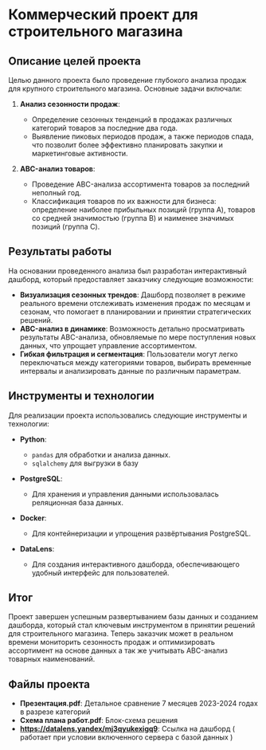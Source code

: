 # Коммерческий проект для строительного магазина

## Описание целей проекта

Целью данного проекта было проведение глубокого анализа продаж для крупного строительного магазина. Основные задачи включали:

1. **Анализ сезонности продаж**:
   - Определение сезонных тенденций в продажах различных категорий товаров за последние два года.
   - Выявление пиковых периодов продаж, а также периодов спада, что позволит более эффективно планировать закупки и маркетинговые активности.

2. **ABC-анализ товаров**:
   - Проведение ABC-анализа ассортимента товаров за последний неполный год.
   - Классификация товаров по их важности для бизнеса: определение наиболее прибыльных позиций (группа A), товаров со средней значимостью (группа B) и наименее значимых позиций (группа C).

## Результаты работы

На основании проведенного анализа был разработан интерактивный дашборд, который предоставляет заказчику следующие возможности:

- **Визуализация сезонных трендов**: Дашборд позволяет в режиме реального времени отслеживать изменения продаж по месяцам и сезонам, что помогает в планировании и принятии стратегических решений.
- **ABC-анализ в динамике**: Возможность детально просматривать результаты ABC-анализа, обновляемые по мере поступления новых данных, что упрощает управление ассортиментом.
- **Гибкая фильтрация и сегментация**: Пользователи могут легко переключаться между категориями товаров, выбирать временные интервалы и анализировать данные по различным параметрам.

## Инструменты и технологии

Для реализации проекта использовались следующие инструменты и технологии:

- **Python**:
  - `pandas` для обработки и анализа данных.
  - `sqlalchemy` для выгрузки в базу

- **PostgreSQL**:
  - Для хранения и управления данными использовалась реляционная база данных.

- **Docker**:
  - Для контейнеризации и упрощения развёртывания PostgreSQL.

- **DataLens**:
  - Для создания интерактивного дашборда, обеспечивающего удобный интерфейс для пользователей.

## Итог

Проект завершен успешным развертыванием базы данных и созданием дашборда, который стал ключевым инструментом в принятии решений для строительного магазина.
Теперь заказчик может в реальном времени мониторить сезонность продаж и оптимизировать ассортимент на основе данных а так же учитывать ABC-анализ товарных наименований.

## Файлы проекта

- **Презентация.pdf**: Детальное сравнение 7 месяцев 2023-2024 годах в разрезе категорий
- **Схема плана работ.pdf**: Блок-схема решения
- **https://datalens.yandex/mj3qyukexigq9**: Ссылка на дашборд ( работает при условии включенного сервера с базой данных )
